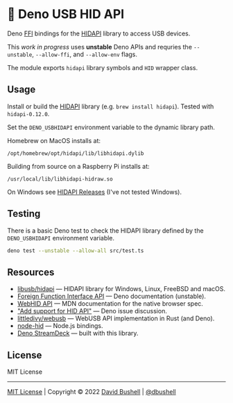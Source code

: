 # 🦕 Deno USB HID API

Deno [FFI](https://deno.land/manual/runtime/ffi_api) bindings for the [HIDAPI](https://github.com/libusb/hidapi/) library to access USB devices.

This _work in progress_ uses **unstable** Deno APIs and requries the `--unstable`, `--allow-ffi`, and `--allow-env` flags.

The module exports `hidapi` library symbols and `HID` wrapper class.

## Usage

Install or build the [HIDAPI](https://github.com/libusb/hidapi/) library (e.g. `brew install hidapi`). Tested with `hidapi-0.12.0`.

Set the `DENO_USBHIDAPI` environment variable to the dynamic library path.

Homebrew on MacOS installs at:

```
/opt/homebrew/opt/hidapi/lib/libhidapi.dylib
```

Building from source on a Raspberry Pi installs at:

```
/usr/local/lib/libhidapi-hidraw.so
```

On Windows see [HIDAPI Releases](https://github.com/libusb/hidapi/releases/) (I've not tested Windows).

## Testing

There is a basic Deno test to check the HIDAPI library defined by the `DENO_USBHIDAPI` environment variable.

```sh
deno test --unstable --allow-all src/test.ts
```

## Resources

* [libusb/hidapi](https://github.com/libusb/hidapi/) — HIDAPI library for Windows, Linux, FreeBSD and macOS.
* [Foreign Function Interface API](https://deno.land/manual/runtime/ffi_api) — Deno documentation (unstable).
* [WebHID API](https://developer.mozilla.org/en-US/docs/Web/API/WebHID_API) — MDN documentation for the native browser spec.
* ["Add support for HID API"](https://github.com/denoland/deno/issues/13893) — Deno issue discussion.
* [littledivy/webusb](https://github.com/littledivy/webusb) — WebUSB API implementation in Rust (and Deno).
* [node-hid](https://github.com/node-hid/node-hid/) — Node.js bindings.
* [Deno StreamDeck](https://github.com/dbushell/deno_streamdeck) — built with this library.

## License

MIT License

* * *

[MIT License](/LICENSE) | Copyright © 2022 [David Bushell](https://dbushell.com) | [@dbushell](https://twitter.com/dbushell)
